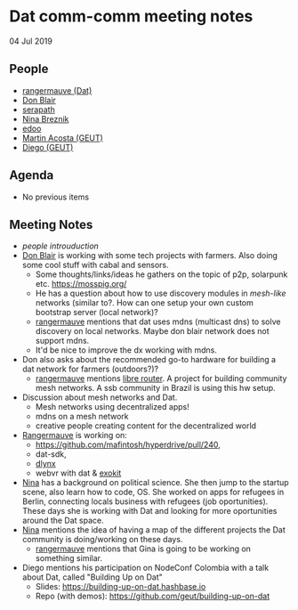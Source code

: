 # Dat comm-comm meeting notes

04 Jul 2019

## People

- [rangermauve (Dat)]()
- [Don Blair]()
- [serapath]()
- [Nina Breznik](https://twitter.com/ninabreznik)
- [edoo]()
- [Martin Acosta (GEUT)](https://geutstudio.com/)
- [Diego (GEUT)](https://geutstudio.com/)

## Agenda

- No previous items

## Meeting Notes

- _people introuduction_
- [Don Blair]() is working with some tech projects with farmers. Also doing some cool stuff with cabal and sensors.
    - Some thoughts/links/ideas he gathers on the topic of p2p, solarpunk etc. https://mosspig.org/
    - He has a question about how to use discovery modules in _mesh-like_ networks (similar to?. How can one setup your own custom bootstrap server (local network)?
    - [rangermauve]() mentions that dat uses mdns (multicast dns) to solve discovery on local networks. Maybe don blair network does not support mdns.
    - It'd be nice to improve the dx working with mdns.
- Don also asks about the recommended go-to hardware for building a dat network for farmers (outdoors?)?
    - [rangermauve]() mentions [libre router](https://librerouter.org/). A project for building community mesh networks. A ssb community in Brazil is using this hw setup.
- Discussion about mesh networks and Dat.
    - Mesh networks using decentralized apps!
    - mdns on a mesh network
    - creative people creating content for the decentralized world
- [Rangermauve]() is working on:
    - https://github.com/mafintosh/hyperdrive/pull/240,
    - dat-sdk,
    - [dlynx](https://github.com/RangerMauve/dlynx)
    - webvr with dat & [exokit](https://exokit.org)
- [Nina]() has a background on political science. She then jump to the startup scene, also learn how to code, OS. She worked on apps for refugees in Berlin, connecting locals business with refugees (job oportunities). These days she is working with Dat and looking for more oportunities around the Dat space.
- [Nina]() mentions the idea of having a map of the different projects the Dat community is doing/working on these days.
    - [rangermauve]() mentions that Gina is going to be working on something similar.
- Diego mentions his participation on NodeConf Colombia with a talk about Dat, called "Building Up on Dat"
    - Slides: https://building-up-on-dat.hashbase.io
    - Repo (with demos): https://github.com/geut/building-up-on-dat

